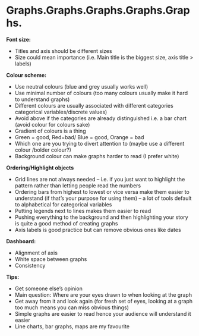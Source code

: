# Graphs.Graphs.Graphs.Graphs.Graphs.

**Font size:**
* Titles and axis should be different sizes
* Size could mean importance (i.e. Main title is the biggest size, axis title > labels)

**Colour scheme:**
*	Use neutral colours (blue and grey usually works well)
*	Use minimal number of colours (too many colours usually make it hard to understand graphs) 
*	Different colours are usually associated with different categories categorical variables/discrete values)
  * Avoid above if the categories are already distinguished i.e. a bar chart (avoid colour for colours sake)
*	Gradient of colours is a thing
*	Green = good, Red=bad/ Blue = good, Orange = bad
*	Which one are you trying to divert attention to (maybe use a different colour /bolder colour?)
*	Background colour can make graphs harder to read (I prefer white)

**Ordering/Highlight objects**
*	Grid lines are not always needed – i.e. if you just want to highlight the pattern rather than letting people read the numbers
*	Ordering bars from highest to lowest or vice versa make them easier to understand (if that’s your purpose for using them) – a lot of tools default to alphabetical for categorical variables
*	Putting legends next to lines makes them easier to read
*	Pushing everything to the background and then highlighting your story is quite a good method of creating graphs
*	Axis labels is good practice but can remove obvious ones like dates

**Dashboard:**
*	Alignment of axis
*	White space between graphs
*	Consistency

**Tips:**
*	Get someone else’s opinion 
*	Main question: Where are your eyes drawn to when looking at the graph
*	Get away from it and look again (for fresh set of eyes, looking at a graph too much means you can miss obvious things)
*	Simple graphs are easier to read hence your audience will understand it easier
*	Line charts, bar graphs, maps are my favourite
